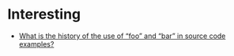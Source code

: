 # Interesting

- [What is the history of the use of “foo” and “bar” in source code examples?](http://softwareengineering.stackexchange.com/questions/69788/what-is-the-history-of-the-use-of-foo-and-bar-in-source-code-examples)
